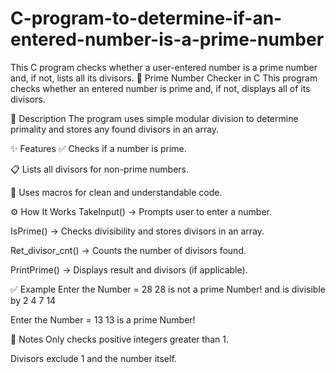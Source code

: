# C-program-to-determine-if-an-entered-number-is-a-prime-number
This C program checks whether a user-entered number is a prime number and, if not, lists all its divisors.
🧮 Prime Number Checker in C
This program checks whether an entered number is prime and, if not, displays all of its divisors.

📜 Description
The program uses simple modular division to determine primality and stores any found divisors in an array.

✨ Features
✅ Checks if a number is prime.

📋 Lists all divisors for non-prime numbers.

🔧 Uses macros for clean and understandable code.



⚙️ How It Works
TakeInput() → Prompts user to enter a number.

IsPrime() → Checks divisibility and stores divisors in an array.

Ret_divisor_cnt() → Counts the number of divisors found.

PrintPrime() → Displays result and divisors (if applicable).

✅ Example
Enter the Number = 28
28 is not a prime Number! and is divisible by 2 4 7 14

Enter the Number = 13
13 is a prime Number!

📌 Notes
Only checks positive integers greater than 1.

Divisors exclude 1 and the number itself.

